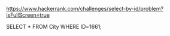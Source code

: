 https://www.hackerrank.com/challenges/select-by-id/problem?isFullScreen=true

SELECT * FROM City WHERE ID=1661;

